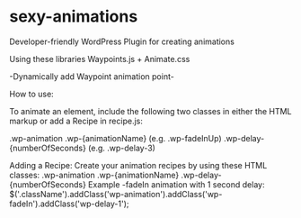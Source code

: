 # sexy-animations
Developer-friendly WordPress Plugin for creating animations

Using these libraries Waypoints.js + Animate.css

  -Dynamically add Waypoint animation point-

   How to use:

   To animate an element, include the following two classes
   in either the HTML markup or add a Recipe in recipe.js:

   .wp-animation
   .wp-{animationName} (e.g. .wp-fadeInUp)
   .wp-delay-{numberOfSeconds} (e.g. .wp-delay-3)
   
   Adding a Recipe:
   Create your animation recipes by using these HTML classes:
      .wp-animation
      .wp-{animationName}
      .wp-delay-{numberOfSeconds}
   Example -fadeIn animation with 1 second delay:
       $('.className').addClass('wp-animation').addClass('wp-fadeIn').addClass('wp-delay-1');